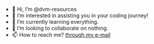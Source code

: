 - 👋 Hi, I’m @dvm-resources
- 👀 I’m interested in assisting you in your coding journey!
- 🌱 I’m currently learning everything.
- 💞️ I’m looking to collaborate on nothing.
- 📫 How to reach me? [through my e-mail](mailto:resources@bits-dvm.org)
